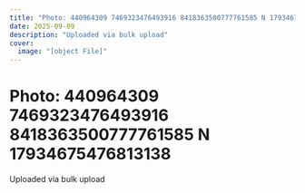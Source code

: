 ```yaml
---
title: "Photo: 440964309 7469323476493916 8418363500777761585 N 17934675476813138"
date: 2025-09-09
description: "Uploaded via bulk upload"
cover:
  image: "[object File]"
---
```


# Photo: 440964309 7469323476493916 8418363500777761585 N 17934675476813138

Uploaded via bulk upload